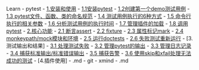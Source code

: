 Learn
	- pytest
		- [1.安装和使用](1.安装和使用\md\1.安装和使用.md)
			- [1.1安装pytest](1.安装和使用\md\1.1安装pytest.md)
			- [1.2创建第一个demo测试用例](1.安装和使用/md/1.2创建第一个demo测试用例.md)
			- [1.3 pytest文件、函数、类的命名规范](1.安装和使用/md/1.3pytest文件、函数、类的命名规范.md)
			- [1.4 测试用例执行的6种方式](1.安装和使用/md/1.4测试用例执行的6种方式.md)
			- [1.5 命令行执行的相关参数](1.安装和使用/md/1.5命令行执行的相关参数.md)
			- [1.6 分析测试用例的执行时间](1.安装和使用/md/1.6分析测试用例的执行时间.md)
			- [1.7 管理插件的加载](1.安装和使用/md/1.7管理插件的加载.md)
			- [1.8 调用pytest](1.安装和使用/md/1.8调用pytest.md)
		- [2.核心功能](2.核心功能/md/2.核心功能.md)
			- [2.1 断言assert](2.核心功能/md/2.1断言assert/2.1断言assert.md)
			- [2.2 fixture](2.核心功能/md/2.2%20fixture/2.2fixture.md)
			- [2.3 属性标记mark](2.核心功能/md/2.3%20属性标记mark/2.3属性标记mark.md)
			- [2.4 monkeypath/mock模块和环境](2.核心功能/md/2.4%20monkeypath_mock/2.4monkeypath_mock.md)
			- [2.5 运行doctests](2.核心功能/md/2.5%20doctests/2.5doctests.md)
			- [2.6 失败测试重新运行](2.核心功能/md/2.6%20其他/2.6其他)
		- [3.测试输出和结果]
			- [3.1 处理测试失败](3.测试输出和结果/md/3.1处理测试失败.md)
			- [3.2 管理pytest的输出](3.测试输出和结果/md/3.2管理pytest的输出.md)
			- [3.3 管理日志记录](3.测试输出和结果/md/3.3管理日志记录.md)
			- [3.4 捕获标准输出/标准错误输出](3.测试输出和结果/md/3.4标准输出.md)
			- [3.5 捕获告警](3.测试输出和结果/md/3.5捕获警告.md)
			- [3.6 使用skip和xfail处理无法成功的测试](3.测试输出和结果/md/3.6%20使用skip和xfail处理无法成功的测试.md)
		- [4.插件使用]
		- .md
	- git
	- xmind
	- .md


